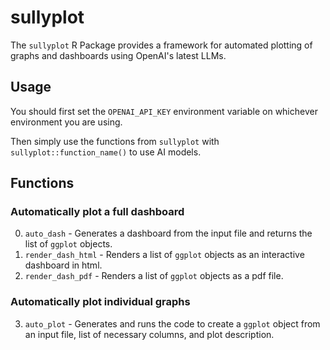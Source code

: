 # sullyplot

The `sullyplot` R Package provides a framework for automated plotting of graphs and dashboards using OpenAI's latest LLMs.

## Usage

You should first set the `OPENAI_API_KEY` environment variable on whichever environment you are using.

Then simply use the functions from `sullyplot` with `sullyplot::function_name()` to use AI models.

## Functions

### Automatically plot a full dashboard

0. `auto_dash` - Generates a dashboard from the input file and returns the list of `ggplot` objects.
1. `render_dash_html` - Renders a list of `ggplot` objects as an interactive dashboard in html.
2. `render_dash_pdf` - Renders a list of `ggplot` objects as a pdf file.

### Automatically plot individual graphs

3. `auto_plot` - Generates and runs the code to create a `ggplot` object from an input file, list of necessary columns, and plot description.